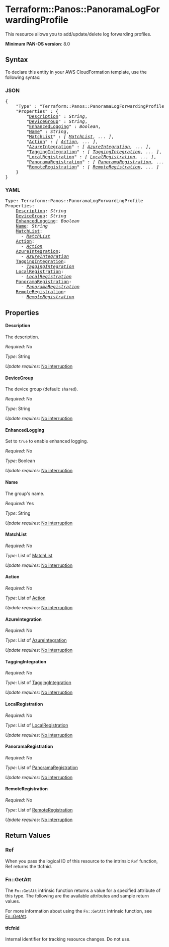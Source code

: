 # Terraform::Panos::PanoramaLogForwardingProfile

This resource allows you to add/update/delete log forwarding profiles.

**Minimum PAN-OS version**:  8.0

## Syntax

To declare this entity in your AWS CloudFormation template, use the following syntax:

### JSON

<pre>
{
    "Type" : "Terraform::Panos::PanoramaLogForwardingProfile",
    "Properties" : {
        "<a href="#description" title="Description">Description</a>" : <i>String</i>,
        "<a href="#devicegroup" title="DeviceGroup">DeviceGroup</a>" : <i>String</i>,
        "<a href="#enhancedlogging" title="EnhancedLogging">EnhancedLogging</a>" : <i>Boolean</i>,
        "<a href="#name" title="Name">Name</a>" : <i>String</i>,
        "<a href="#matchlist" title="MatchList">MatchList</a>" : <i>[ <a href="matchlist.md">MatchList</a>, ... ]</i>,
        "<a href="#action" title="Action">Action</a>" : <i>[ <a href="action.md">Action</a>, ... ]</i>,
        "<a href="#azureintegration" title="AzureIntegration">AzureIntegration</a>" : <i>[ <a href="azureintegration.md">AzureIntegration</a>, ... ]</i>,
        "<a href="#taggingintegration" title="TaggingIntegration">TaggingIntegration</a>" : <i>[ <a href="taggingintegration.md">TaggingIntegration</a>, ... ]</i>,
        "<a href="#localregistration" title="LocalRegistration">LocalRegistration</a>" : <i>[ <a href="localregistration.md">LocalRegistration</a>, ... ]</i>,
        "<a href="#panoramaregistration" title="PanoramaRegistration">PanoramaRegistration</a>" : <i>[ <a href="panoramaregistration.md">PanoramaRegistration</a>, ... ]</i>,
        "<a href="#remoteregistration" title="RemoteRegistration">RemoteRegistration</a>" : <i>[ <a href="remoteregistration.md">RemoteRegistration</a>, ... ]</i>
    }
}
</pre>

### YAML

<pre>
Type: Terraform::Panos::PanoramaLogForwardingProfile
Properties:
    <a href="#description" title="Description">Description</a>: <i>String</i>
    <a href="#devicegroup" title="DeviceGroup">DeviceGroup</a>: <i>String</i>
    <a href="#enhancedlogging" title="EnhancedLogging">EnhancedLogging</a>: <i>Boolean</i>
    <a href="#name" title="Name">Name</a>: <i>String</i>
    <a href="#matchlist" title="MatchList">MatchList</a>: <i>
      - <a href="matchlist.md">MatchList</a></i>
    <a href="#action" title="Action">Action</a>: <i>
      - <a href="action.md">Action</a></i>
    <a href="#azureintegration" title="AzureIntegration">AzureIntegration</a>: <i>
      - <a href="azureintegration.md">AzureIntegration</a></i>
    <a href="#taggingintegration" title="TaggingIntegration">TaggingIntegration</a>: <i>
      - <a href="taggingintegration.md">TaggingIntegration</a></i>
    <a href="#localregistration" title="LocalRegistration">LocalRegistration</a>: <i>
      - <a href="localregistration.md">LocalRegistration</a></i>
    <a href="#panoramaregistration" title="PanoramaRegistration">PanoramaRegistration</a>: <i>
      - <a href="panoramaregistration.md">PanoramaRegistration</a></i>
    <a href="#remoteregistration" title="RemoteRegistration">RemoteRegistration</a>: <i>
      - <a href="remoteregistration.md">RemoteRegistration</a></i>
</pre>

## Properties

#### Description

The description.

_Required_: No

_Type_: String

_Update requires_: [No interruption](https://docs.aws.amazon.com/AWSCloudFormation/latest/UserGuide/using-cfn-updating-stacks-update-behaviors.html#update-no-interrupt)

#### DeviceGroup

The device group (default: `shared`).

_Required_: No

_Type_: String

_Update requires_: [No interruption](https://docs.aws.amazon.com/AWSCloudFormation/latest/UserGuide/using-cfn-updating-stacks-update-behaviors.html#update-no-interrupt)

#### EnhancedLogging

Set to `true` to enable enhanced logging.

_Required_: No

_Type_: Boolean

_Update requires_: [No interruption](https://docs.aws.amazon.com/AWSCloudFormation/latest/UserGuide/using-cfn-updating-stacks-update-behaviors.html#update-no-interrupt)

#### Name

The group's name.

_Required_: Yes

_Type_: String

_Update requires_: [No interruption](https://docs.aws.amazon.com/AWSCloudFormation/latest/UserGuide/using-cfn-updating-stacks-update-behaviors.html#update-no-interrupt)

#### MatchList

_Required_: No

_Type_: List of <a href="matchlist.md">MatchList</a>

_Update requires_: [No interruption](https://docs.aws.amazon.com/AWSCloudFormation/latest/UserGuide/using-cfn-updating-stacks-update-behaviors.html#update-no-interrupt)

#### Action

_Required_: No

_Type_: List of <a href="action.md">Action</a>

_Update requires_: [No interruption](https://docs.aws.amazon.com/AWSCloudFormation/latest/UserGuide/using-cfn-updating-stacks-update-behaviors.html#update-no-interrupt)

#### AzureIntegration

_Required_: No

_Type_: List of <a href="azureintegration.md">AzureIntegration</a>

_Update requires_: [No interruption](https://docs.aws.amazon.com/AWSCloudFormation/latest/UserGuide/using-cfn-updating-stacks-update-behaviors.html#update-no-interrupt)

#### TaggingIntegration

_Required_: No

_Type_: List of <a href="taggingintegration.md">TaggingIntegration</a>

_Update requires_: [No interruption](https://docs.aws.amazon.com/AWSCloudFormation/latest/UserGuide/using-cfn-updating-stacks-update-behaviors.html#update-no-interrupt)

#### LocalRegistration

_Required_: No

_Type_: List of <a href="localregistration.md">LocalRegistration</a>

_Update requires_: [No interruption](https://docs.aws.amazon.com/AWSCloudFormation/latest/UserGuide/using-cfn-updating-stacks-update-behaviors.html#update-no-interrupt)

#### PanoramaRegistration

_Required_: No

_Type_: List of <a href="panoramaregistration.md">PanoramaRegistration</a>

_Update requires_: [No interruption](https://docs.aws.amazon.com/AWSCloudFormation/latest/UserGuide/using-cfn-updating-stacks-update-behaviors.html#update-no-interrupt)

#### RemoteRegistration

_Required_: No

_Type_: List of <a href="remoteregistration.md">RemoteRegistration</a>

_Update requires_: [No interruption](https://docs.aws.amazon.com/AWSCloudFormation/latest/UserGuide/using-cfn-updating-stacks-update-behaviors.html#update-no-interrupt)

## Return Values

### Ref

When you pass the logical ID of this resource to the intrinsic `Ref` function, Ref returns the tfcfnid.

### Fn::GetAtt

The `Fn::GetAtt` intrinsic function returns a value for a specified attribute of this type. The following are the available attributes and sample return values.

For more information about using the `Fn::GetAtt` intrinsic function, see [Fn::GetAtt](https://docs.aws.amazon.com/AWSCloudFormation/latest/UserGuide/intrinsic-function-reference-getatt.html).

#### tfcfnid

Internal identifier for tracking resource changes. Do not use.

